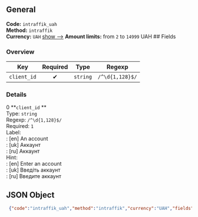 ## General 
**Code:** `intraffik_uah`  
**Method:** `intraffik`  
**Currency:** `UAH` [show -->]() 
**Amount limits:** from `2`  to `14999`  UAH ## Fields 
### Overview 
|Key|Required|Type|Regexp| 
|:---:|:---:|:---:|:---:| 
|`client_id` |✔ |`string` |`/^\d{1,128}$/` | 
 
### Details 
0 **`client_id` **  
Type: `string`  
Regexp: `/^\d{1,128}$/`  
Required: `1`  
Label:  
: [en] An account  
: [uk] Аккаунт  
: [ru] Аккаунт  
Hint:  
: [en] Enter an account  
: [uk] Введіть аккаунт  
: [ru] Введите аккаунт  
## JSON Object 
```json
 {"code":"intraffik_uah","method":"intraffik","currency":"UAH","fields":[{"key":"client_id","type":"string","label":{"en":"An account","uk":"\u0410\u043a\u043a\u0430\u0443\u043d\u0442","ru":"\u0410\u043a\u043a\u0430\u0443\u043d\u0442"},"regexp":"\/^\\d{1,128}$\/","required":true,"position":1,"hint":{"en":"Enter an account","uk":"\u0412\u0432\u0435\u0434\u0456\u0442\u044c \u0430\u043a\u043a\u0430\u0443\u043d\u0442","ru":"\u0412\u0432\u0435\u0434\u0438\u0442\u0435 \u0430\u043a\u043a\u0430\u0443\u043d\u0442"},"example":"11139"}],"amount_min":2,"amount_max":14999}```  
